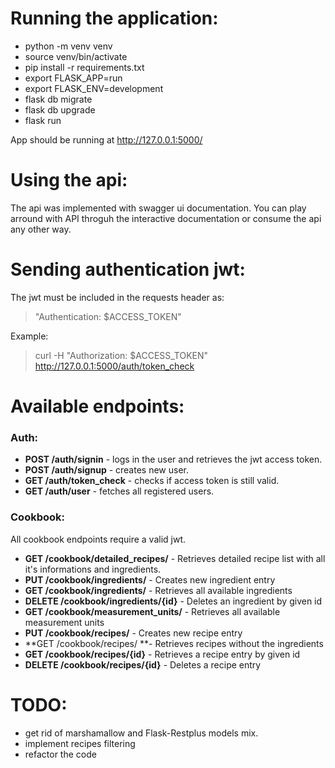 # Running the application:

- python -m venv venv
- source venv/bin/activate
- pip install -r requirements.txt
- export FLASK_APP=run
- export FLASK_ENV=development
- flask db migrate
- flask db upgrade
- flask run

App should be running at http://127.0.0.1:5000/

# Using the api:
The api was implemented with swagger ui documentation. You can play arround with API throguh the interactive documentation or consume the api any other way.

# Sending authentication jwt:
The jwt must be included in the requests header as:
>"Authentication: $ACCESS_TOKEN"

Example:
>curl -H "Authorization: $ACCESS_TOKEN"  http://127.0.0.1:5000/auth/token_check

# Available endpoints:
### Auth:
- **POST /auth/signin**  - logs in the user and retrieves the jwt access token.
- **POST /auth/signup** - creates new user.
- **GET /auth/token_check** - checks if access token is still valid.
- **GET /auth/user** - fetches all registered users.

### Cookbook:
All cookbook endpoints require a valid jwt.
- **GET /cookbook/detailed_recipes/** - Retrieves detailed recipe list with all it's informations and ingredients.
- **PUT /cookbook/ingredients/** - Creates new ingredient entry
- **GET /cookbook/ingredients/** - Retrieves all available ingredients
- **DELETE /cookbook/ingredients/{id}** - Deletes an ingredient by given id
- **GET /cookbook/measurement_units/** - Retrieves all available measurement units
- **PUT /cookbook/recipes/** - Creates new recipe entry
- **GET /cookbook/recipes/ **- Retrieves recipes without the ingredients
- **GET /cookbook/recipes/{id}** - Retrieves a recipe entry by given id
- **DELETE /cookbook/recipes/{id}** - Deletes a recipe entry


# TODO:
- get rid of marshamallow and Flask-Restplus models mix.
- implement recipes filtering
- refactor the code
